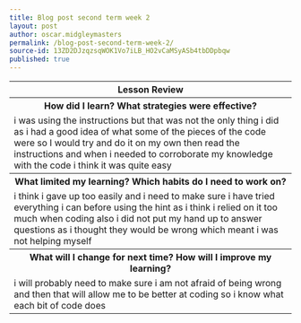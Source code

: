 ```yaml
---
title: Blog post second term week 2
layout: post
author: oscar.midgleymasters
permalink: /blog-post-second-term-week-2/
source-id: 13ZD2DJzqzsqWOK1Vo7iLB_HO2vCaMSyASb4tbDDpbqw
published: true
---
```

<table>
  <tr>
    <th>Lesson Review</th>
  </tr>
  <tr>
    <th>How did I learn? What strategies were effective? </th>
  </tr>
  <tr>
    <td>i was using the instructions but that was not the only thing i did as i had a good idea of what some of the pieces of the code were so I would try and do it on my own then read the instructions and when i needed to corroborate my knowledge with the code i think it was quite easy</td>
  </tr>
  <tr>
    <th>What limited my learning? Which habits do I need to work on? </th>
  </tr>
  <tr>
    <td>i think i gave up too easily and i need to make sure i have tried everything i can before using the hint as i think i relied on it too much when coding also i did not put my hand up to answer questions as i thought they would be wrong which meant i was not helping myself </td>
  </tr>
  <tr>
    <th>What will I change for next time? How will I improve my learning?</th>
  </tr>
  <tr>
    <td>i will probably need to make sure i am not afraid of being wrong and then that will allow me to be better at coding so i know what each bit of code does</td>
  </tr>
</table>


